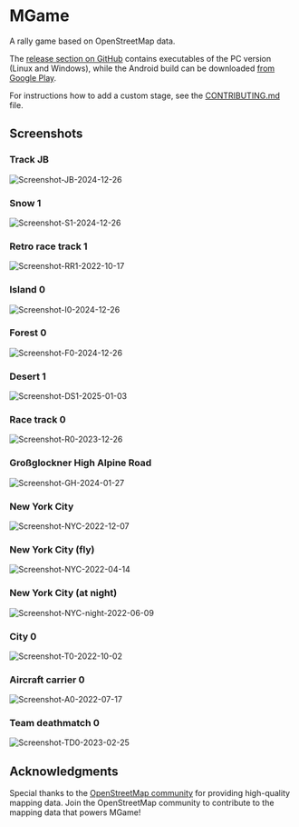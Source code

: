 # MGame

A rally game based on OpenStreetMap data.

The [release section on GitHub](https://github.com/gre-42/MGame/releases) contains executables of the PC version (Linux and Windows), while the Android build can be downloaded [from Google Play](https://play.google.com/store/apps/details?id=com.hallo2hallo.vanillarally).

For instructions how to add a custom stage, see the [CONTRIBUTING.md](CONTRIBUTING.md) file.

## Screenshots

### Track JB
![Screenshot-JB-2024-12-26](media/Screenshot-JB-2024-12-26.png)

### Snow 1
![Screenshot-S1-2024-12-26](media/Screenshot-S1-2024-12-26.png)

### Retro race track 1
![Screenshot-RR1-2022-10-17](media/Screenshot-RR1-2023-02-25.png)

### Island 0
![Screenshot-I0-2024-12-26](media/Screenshot-I0-2024-12-26.png)

### Forest 0
![Screenshot-F0-2024-12-26](media/Screenshot-F0-2024-12-26.png)

### Desert 1
![Screenshot-DS1-2025-01-03](media/Screenshot-DS1-2025-01-03.png)

### Race track 0
![Screenshot-R0-2023-12-26](media/Screenshot-R0-2024-12-26.png)

### Großglockner High Alpine Road
![Screenshot-GH-2024-01-27](media/Screenshot-GH-2024-12-26.png)

### New York City
![Screenshot-NYC-2022-12-07](media/Screenshot-NYC-2023-12-07.png)

### New York City (fly)
![Screenshot-NYC-2022-04-14](media/Screenshot-NYC-2022-04-14-fly.jpg)

### New York City (at night)
![Screenshot-NYC-night-2022-06-09](media/Screenshot-NYC-night-2022-06-09.png)

### City 0
![Screenshot-T0-2022-10-02](media/Screenshot-T0-2022-10-02.png)

### Aircraft carrier 0
![Screenshot-A0-2022-07-17](media/Screenshot-A0-2022-07-17.png)

### Team deathmatch 0
![Screenshot-TD0-2023-02-25](media/Screenshot-TD0-2023-02-25.png)

## Acknowledgments  

Special thanks to the [OpenStreetMap community](https://www.openstreetmap.org/) for
providing high-quality mapping data. Join the OpenStreetMap community to contribute
to the mapping data that powers MGame!
